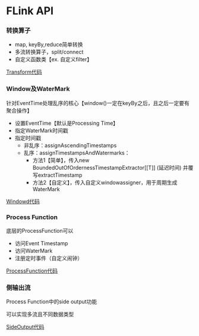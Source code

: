 # FLink API
### 转换算子
* map, keyBy,reduce简单转换
* 多流转换算子，split/connect
* 自定义函数类【ex. 自定义filter】

[Transform代码](./TransformTest.scala)
### Window及WaterMark
针对EventTime处理乱序的核心【window()一定在keyBy之后，且之后一定要有聚合操作】
* 设置EventTime【默认是Processing Time】
* 指定WaterMark时间戳
* 指定时间戳
    * 非乱序：assignAscendingTimestamps
    * 乱序：assignTimestampsAndWatermarks：
        * 方法1【简单】，传入new BoundedOutOfOrdernessTimestampExtractor[[T]] (延迟时间) 并覆写extractTimestamp
        * 方法2【自定义】，传入自定义windowassigner，用于周期生成WaterMark
    
[Windowd代码](./WindowTest.scala)
### Process Function 
底层的ProcessFunction可以
* 访问Event Timestamp
* 访问WaterMark
* 注册定时事件（自定义闹钟）

[ProcessFunction代码](./ProcessFunctionTest.scala)
### 侧输出流
Process Function中的side output功能

可以实现多流且不同数据类型

[SideOutput代码](./SideOutputTest.scala)

